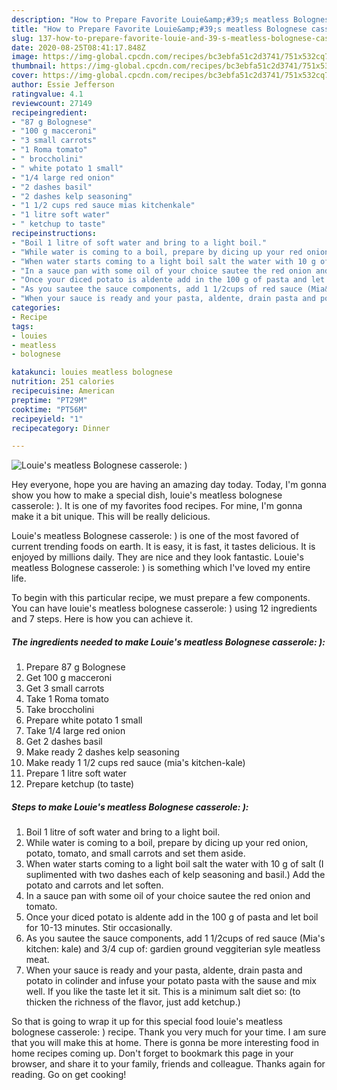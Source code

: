 ```yaml
---
description: "How to Prepare Favorite Louie&amp;#39;s meatless Bolognese casserole: )"
title: "How to Prepare Favorite Louie&amp;#39;s meatless Bolognese casserole: )"
slug: 137-how-to-prepare-favorite-louie-and-39-s-meatless-bolognese-casserole
date: 2020-08-25T08:41:17.848Z
image: https://img-global.cpcdn.com/recipes/bc3ebfa51c2d3741/751x532cq70/louies-meatless-bolognese-casserole-recipe-main-photo.jpg
thumbnail: https://img-global.cpcdn.com/recipes/bc3ebfa51c2d3741/751x532cq70/louies-meatless-bolognese-casserole-recipe-main-photo.jpg
cover: https://img-global.cpcdn.com/recipes/bc3ebfa51c2d3741/751x532cq70/louies-meatless-bolognese-casserole-recipe-main-photo.jpg
author: Essie Jefferson
ratingvalue: 4.1
reviewcount: 27149
recipeingredient:
- "87 g Bolognese"
- "100 g macceroni"
- "3 small carrots"
- "1 Roma tomato"
- " broccholini"
- " white potato 1 small"
- "1/4 large red onion"
- "2 dashes basil"
- "2 dashes kelp seasoning"
- "1 1/2 cups red sauce mias kitchenkale"
- "1 litre soft water"
- " ketchup to taste"
recipeinstructions:
- "Boil 1 litre of soft water and bring to a light boil."
- "While water is coming to a boil, prepare by dicing up your red onion, potato, tomato, and small carrots and set them aside."
- "When water starts coming to a light boil salt the water with 10 g of salt (I suplimented with two dashes each of kelp seasoning and basil.) Add the potato and carrots and let soften."
- "In a sauce pan with some oil of your choice sautee the red onion and tomato."
- "Once your diced potato is aldente add in the 100 g of pasta and let boil for 10-13 minutes. Stir occasionally."
- "As you sautee the sauce components, add 1 1/2cups of red sauce (Mia&#39;s kitchen: kale) and 3/4 cup of: gardien ground veggiterian syle meatless meat."
- "When your sauce is ready and your pasta, aldente, drain pasta and potato in colinder and infuse your potato pasta with the sause and mix well. If you like the taste let it sit. This is a minimum salt diet so: (to thicken the richness of the flavor, just add ketchup.)"
categories:
- Recipe
tags:
- louies
- meatless
- bolognese

katakunci: louies meatless bolognese 
nutrition: 251 calories
recipecuisine: American
preptime: "PT29M"
cooktime: "PT56M"
recipeyield: "1"
recipecategory: Dinner

---
```



![Louie&#39;s meatless Bolognese casserole: )](https://img-global.cpcdn.com/recipes/bc3ebfa51c2d3741/751x532cq70/louies-meatless-bolognese-casserole-recipe-main-photo.jpg)

Hey everyone, hope you are having an amazing day today. Today, I'm gonna show you how to make a special dish, louie&#39;s meatless bolognese casserole: ). It is one of my favorites food recipes. For mine, I'm gonna make it a bit unique. This will be really delicious.

Louie&#39;s meatless Bolognese casserole: ) is one of the most favored of current trending foods on earth. It is easy, it is fast, it tastes delicious. It is enjoyed by millions daily. They are nice and they look fantastic. Louie&#39;s meatless Bolognese casserole: ) is something which I've loved my entire life.




To begin with this particular recipe, we must prepare a few components. You can have louie&#39;s meatless bolognese casserole: ) using 12 ingredients and 7 steps. Here is how you can achieve it.

<!--inarticleads1-->

##### The ingredients needed to make Louie&#39;s meatless Bolognese casserole: ):

1. Prepare 87 g Bolognese
1. Get 100 g macceroni
1. Get 3 small carrots
1. Take 1 Roma tomato
1. Take  broccholini
1. Prepare  white potato 1 small
1. Take 1/4 large red onion
1. Get 2 dashes basil
1. Make ready 2 dashes kelp seasoning
1. Make ready 1 1/2 cups red sauce (mia&#39;s kitchen-kale)
1. Prepare 1 litre soft water
1. Prepare  ketchup (to taste)




<!--inarticleads2-->

##### Steps to make Louie&#39;s meatless Bolognese casserole: ):

1. Boil 1 litre of soft water and bring to a light boil.
1. While water is coming to a boil, prepare by dicing up your red onion, potato, tomato, and small carrots and set them aside.
1. When water starts coming to a light boil salt the water with 10 g of salt (I suplimented with two dashes each of kelp seasoning and basil.) Add the potato and carrots and let soften.
1. In a sauce pan with some oil of your choice sautee the red onion and tomato.
1. Once your diced potato is aldente add in the 100 g of pasta and let boil for 10-13 minutes. Stir occasionally.
1. As you sautee the sauce components, add 1 1/2cups of red sauce (Mia&#39;s kitchen: kale) and 3/4 cup of: gardien ground veggiterian syle meatless meat.
1. When your sauce is ready and your pasta, aldente, drain pasta and potato in colinder and infuse your potato pasta with the sause and mix well. If you like the taste let it sit. This is a minimum salt diet so: (to thicken the richness of the flavor, just add ketchup.)




So that is going to wrap it up for this special food louie&#39;s meatless bolognese casserole: ) recipe. Thank you very much for your time. I am sure that you will make this at home. There is gonna be more interesting food in home recipes coming up. Don't forget to bookmark this page in your browser, and share it to your family, friends and colleague. Thanks again for reading. Go on get cooking!
